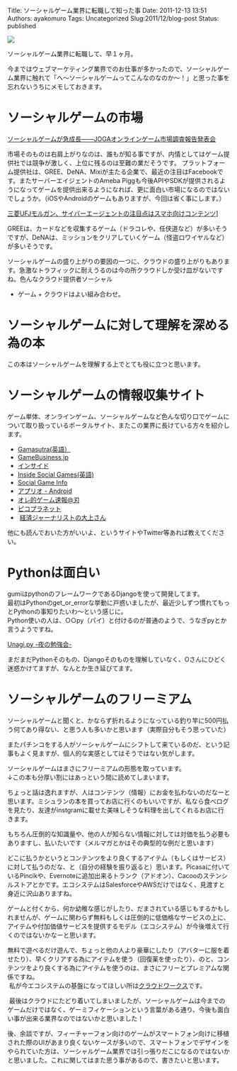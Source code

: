 Title: ソーシャルゲーム業界に転職して知った事
Date: 2011-12-13 13:51
Authors: ayakomuro
Tags:  Uncategorized
Slug:2011/12/blog-post
Status: published

![](http://2.bp.blogspot.com/-5XkmJALafgY/T0g5pueRwtI/AAAAAAAAPXs/2JIWURQfF3o/s1600/phone.jpg)

ソーシャルゲーム業界に転職して、早１ヶ月。

今まではウェブマーケティング業界でのお仕事が多かったので、ソーシャルゲーム業界に触れて「へ〜ソーシャルゲームってこんなのなのか〜！」と思った事を忘れないうちにメモしておきます。

# ソーシャルゲームの市場

[ソーシャルゲームが急成長――JOGAオンラインゲーム市場調査報告発表会](http://gadget.itmedia.co.jp/gg/articles/1107/13/news063.html)  


市場そのものは右肩上がりなのは、誰もが知る事ですが、内情としてはゲーム提供社では競争が激しく、上位に残るのは至難の業だそうです。
プラットフォーム提供社は、GREE、DeNA、Mixiが主たる企業で、最近の注目はFacebookです。またサーバーエイジェントのAmeba Piggも今後APIやSDKが提供されるようになってゲームを提供出来るようになれば、更に面白い市場になるのではないでしょうか。（iOSやAndroidのゲームもありますが、今回は省く事にします。）

[三菱UFJモルガン、サイバーエージェントの注目点はスマホ向けコンテンツ](http://gamebiz.jp/?p=45968)]

GREEは、カードなどを収集するゲーム（ドラコレや、任侠道など）が多いそうですが、DeNAは、ミッションをクリアしていくゲーム（怪盗ロワイヤルなど）が多いそうです。

ソーシャルゲームの盛り上がりの要因の一つに、クラウドの盛り上がりもあります。急激なトラフィックに耐えうるのは今の所クラウドしか受け皿がないですね。色んなクラウド提供者ソーシャル
+ ゲーム + クラウドはよい組み合わせ。

# ソーシャルゲームに対して理解を深める為の本

この本はソーシャルゲームを理解する上でとても役に立つと思います。


# ソーシャルゲームの情報収集サイト

ゲーム単体、オンラインゲーム、ソーシャルゲームなど色んな切り口でゲームについて取り扱っているポータルサイト、またこの業界に長けている方々を紹介します。

-   [Gamasutra(英語）](http://www.gamasutra.com/)
-   [GameBusiness.jp](http://www.gamebusiness.jp/)
-   [インサイド](http://www.inside-games.jp/)
-   [Inside Social Games(英語)](http://www.insidesocialgames.com/)
-   [Social Game Info](http://gamebiz.jp/)
-   [アプリオ - Android](http://appllio.com/android-game)
-   [オレ的ゲーム速報@刃](http://jin115.com/)
-   [ピコプラネット](http://picopla.net/)
-    [経済ジャーナリストの大上さん](http://twitter.com/#%21/wataru4)

他にも読んでおいた方がいいよ、というサイトやTwitter等あれば教えてください。

# Pythonは面白い

gumiはpythonのフレームワークであるDjangoを使って開発してます。  
最初はPythonのget\_or\_errorな挙動に戸惑いましたが、最近少しずつ慣れてもっとPythonの事知りたいわ〜という感じに。  
Python使いの人は、○○py（パイ）と付けるのが普通のようで、うなぎpyとか言うようですね。

[Unagi.py -夜の勉強会-](http://atnd.org/events/23279)

まだまだPythonそのもの、Djangoそのものを理解していなく、Oさんにひどく迷惑かけてますが、なんとか生き延びてます。

# ソーシャルゲームのフリーミアム

ソーシャルゲームと聞くと、かならず折れるようになっている釣り竿に500円払う何てあり得ない、と思う人も多いかと思います（実際自分もそう思っていた）

またパチンコをする人がソーシャルゲームにシフトして来ているのだ、という記事もよく見ますが、個人的な実感としてはそうではない気がします。

ソーシャルゲームはまさにフリーミアムの形態を取っています。  
↓この本も分厚い割にはあっという間に読めてしまいます。

ちょっと話は逸れますが、人はコンテンツ（情報）にお金を払わないのだなーと思います。ミシュランの本を買ってお店に行くのもいいですが、私なら食べログを見たり、友達がinstgramに載せた美味しそうな料理を出してくれるお店に行きます。

もちろん圧倒的な知識量や、他の人が知らない情報に対しては対価を払う必要もありますし、払いたいです（メルマガとかはその典型的な例だと思います）

どこに払うかというとコンテンツをより良くするアイテム（もしくはサービス）に対して払うのだな、と（自分の経験を振り返ると）思います。Picasaに付いているPincikや、Evernoteに追加出来るトランク（アドオン）、Cacooのステンシルストアとかです。エコシステムはSalesforceやAWSだけではなく、見渡すと身近に沢山ありますね。

ゲームと付くから、何か幼稚な感じがしたり、だまされている感じもするかもしれませんが、ゲームに関わらず無料もしくは圧倒的に低価格なサービスの上に、アイテムや付加価値サービスを提供するモデル（エコシステム）が今後増えて行くのではないかなーと思います。

無料で遊べるだけ遊んで、ちょっと他の人より豪華にしたり（アバターに服を着せたり）、早くクリアする為にアイテムを使う（回復薬を使ったり）、のと、コンテンツをより良くする為にアイテムを使うのは、まさにフリーとプレミアムな関係ですね。  
 私が今エコシステムの基盤になってほしい所は[クラウドワークス](http://cloudworks.jp/)です。

 最後はクラウドにたどり着いてしまいましたが、ソーシャルゲームは今までのゲームだけではなく、ゲーミフィケーションという言葉がある通り、今後も面白い事が出来る業界なのではないかと思いました！

後、余談ですが、フィーチャーフォン向けのゲームがスマートフォン向けに移植された際のUIがあまり良くないケースが多いので、スマートフォンでデザインをやられていた方は、ソーシャルゲーム業界では引っ張りだこになるのではないかと思いました。これに関してはまた思う事があるので、書きたいと思います。
